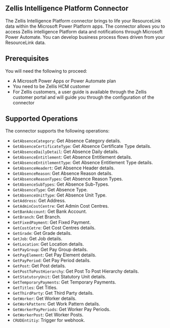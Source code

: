 ## Zellis Intelligence Platform Connector
The Zellis Intelligence Platform connector brings to life your ResourceLink data within the Microsoft Power Platform apps.  The connector allows you to access Zellis intelligence Platform data and notifications through Microsoft Power Automate.  You can develop business process flows driven from your ResourceLink data.

## Prerequisites
You will need the following to proceed:
* A Microsoft Power Apps or Power Automate plan
* You need to be Zellis HCM customer
* For Zellis customers, a user guide is available through the Zellis customer portal and will guide you through the configuration of the connector

## Supported Operations
The connector supports the following operations:
* `GetAbsenceCategory`: Get Absence Category details.
* `GetAbsenceCertificateType`: Get Absence Certificate Type details.
* `GetAbsenceDailyDetail`: Get Absence Daily details.
* `GetAbsenceEntitlement`: Get Absence Entitlement details.
* `GetAbsenceEntitlementType`: Get Absence Entitlement Type details.
* `GetAbsenceHeadert`: Get Absence Header details.
* `GetAbsenceReason`: Get Absence Reason details.
* `GetAbsenceReasonTypes`: Get Absence Reason Types.
* `GetAbsenceSubTypes`: Get Absence Sub-Types.
* `GetAbsenceType`: Get Absence Type.
* `GetAbsenceUnitType`: Get Absence Unit Type.
* `GetAddress`: Get Address.
* `GetAdminCostCentre`: Get Admin Cost Centres.
* `GetBankAccount`: Get Bank Account.
* `GetBranch`: Get Branch.
* `GetFixedPayment`: Get Fixed Payment.
* `GetCostCetre`: Get Cost Centres details.
* `GetGrade`: Get Grade details.
* `GetJob`: Get Job details.
* `GetLocation`: Get Location details.
* `GetPayGroup`: Get Pay Group details.
* `GetPayElement`: Get Pay Element details.
* `GetPayPeriod`: Get Pay Period details.
* `GetPost`: Get Post details.
* `GetPostToPostHierarchy`: Get Post To Post Hierarchy details.
* `GetStatutoryUnit`: Get Statutory Unit details.
* `GetTemporaryPayments`: Get Temporary Payments.
* `GetTitles`: Get Titles.
* `GetThirdParty`: Get Third Party details.
* `GetWorker`: Get Worker details.
* `GetWorkPattern`: Get Work Pattern details.
* `GetWorkerPayPeriods`: Get Worker Pay Periods.
* `GetWorkerPost`: Get Worker Posts.
* `CRUDEntitiy`: Trigger for webhook.

